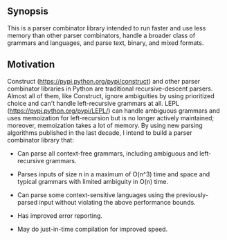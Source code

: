 ## Synopsis

This is a parser combinator library intended to run faster and use
less memory than other parser combinators, handle a broader class of
grammars and languages, and parse text, binary, and mixed formats.

## Motivation

Construct (https://pypi.python.org/pypi/construct) and other parser
combinator libraries in Python are traditional recursive-descent
parsers.  Almost all of them, like Construct, ignore ambiguities by
using prioritized choice and can't handle left-recursive grammars at
all.  LEPL (https://pypi.python.org/pypi/LEPL/) can handle ambiguous
grammars and uses memoization for left-recursion but is no longer
actively maintained; moreover, memoization takes a lot of memory.  By
using new parsing algorithms published in the last decade, I intend to
build a parser combinator library that:

* Can parse all context-free grammars, including ambiguous and
  left-recursive grammars.

* Parses inputs of size n in a maximum of O(n^3) time and space and
  typical grammars with limited ambiguity in O(n) time.

* Can parse some context-sensitive languages using the
  previously-parsed input without violating the above performance
  bounds.

* Has improved error reporting.

* May do just-in-time compilation for improved speed.
